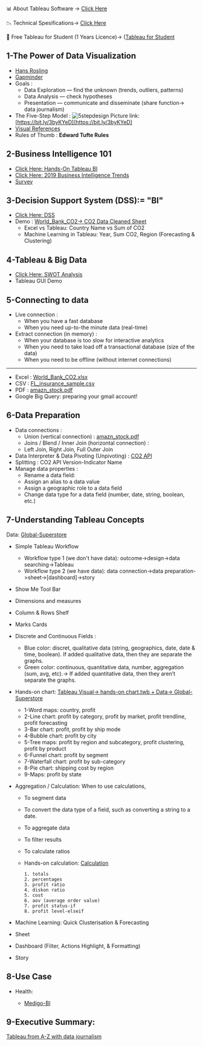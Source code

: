 


<span>&#128202;</span> About Tableau Software -> [Click Here](https://www.tableau.com/about)

<span>&#128201;</span> Technical Spesifications-> [Click Here](https://github.com/itsmecevi/Tableau-Technical-Specifications/blob/master/Tableau-Technical%20Specifications.pdf)

<span>&#xf108;</span> Free Tableau for Student (1 Years Licence)-> ([Tableau for Student](https://www.tableau.com/university-students)


## 1-The Power of Data Visualization

* [Hans Rosling](https://www.youtube.com/watch?v=jbkSRLYSojo)
* [Gapminder](https://www.gapminder.org/)
* Goals : 
     * Data Exploration — find the unknown (trends, outliers, patterns)
     * Data Analysis — check hypotheses
     * Presentation — communicate and disseminate (share function-> data journalism)
* The Five-Step Model :
![5stepdesign](https://user-images.githubusercontent.com/27078712/72888440-266b7800-3d40-11ea-8668-db66477a76fb.png)
Picture link: [https://bit.ly/3byKYeD](https://bit.ly/3byKYeD)
* [Visual References](https://github.com/itsmecevi/visualreferences/blob/master/VisualReferences-SQLBI.pdf)
* Rules of Thumb : **Edward Tufte Rules**

## 2-Business Intelligence 101
 
* [Click Here: Hands-On Tableau BI](https://docs.google.com/presentation/d/1a1-lRjjwSYBv4IUw5aLWeRr7x9JESrR8qkHR-Ug1u_4/edit?usp=sharing)
* [Click Here: 2019 Business Intelligence Trends](https://www.tableau.com/reports/business-intelligence-trends)
* [Survey](https://forms.gle/zQpJANaynKiVL8bz8)


## 3-Decision Support System (DSS):= "BI"

* [Click Here: DSS](https://docs.google.com/presentation/d/1_Gp2_J6BrfddSLpv5bSxnpqudwgWZA3UklM3IGG6pMI/edit?usp=sharing)
* Demo : [World_Bank_CO2-> CO2 Data Cleaned Sheet](https://github.com/itsmecevi/world-bank-data/blob/master/World_Bank_CO2.xlsx)
    * Excel vs Tableau: Country Name vs Sum of CO2
    * Machine Learning in Tableau: Year, Sum CO2, Region (Forecasting & Clustering)

## 4-Tableau & Big Data

* [Click Here: SWOT Analysis](https://docs.google.com/presentation/d/1_HzgnLBup74XiDjfenyEayHecj6sT7uNll8BspKSd4Q/edit?usp=sharing)
* Tableau GUI Demo

## 5-Connecting to data

* Live connection :
     * When you have a fast database
     * When you need up-to-the minute data (real-time)
* Extract connection (in memory) :
     * When your database is too slow for interactive analytics
     * When you need to take load off a transactional database (size of the data)
     * When you need to be offline (without internet connections)
     
___________
* Excel : [World_Bank_CO2.xlsx](https://github.com/itsmecevi/world-bank-data/blob/master/World_Bank_CO2.xlsx)
* CSV : [FL_insurance_sample.csv](https://github.com/itsmecevi/FL_insurance_sample/blob/master/FL_insurance_sample.csv)
* PDF : [amazn_stock.pdf](https://public.tableau.com/s/sites/default/files/media/amzn_stock.pdf)
* Google Big Query: preparing your gmail account!


## 6-Data Preparation

* Data connections :
   * Union (vertical connection) : [amazn_stock.pdf](https://public.tableau.com/s/sites/default/files/media/amzn_stock.pdf)
   * Joins / Blend / Inner Join (horizontal connection) : 
   * Left Join, Right Join, Full Outer Join
* Data Interpreter & Data Pivoting (Unpivoting) : [CO2 API](https://github.com/itsmecevi/World-Data-CO2-API/blob/master/API_EN.ATM.CO2E.PC_DS2_en_excel_v2_247989.xls)
* Splitting : CO2 API Version-Indicator Name
* Manage data properties :
   * Rename a data field:
   * Assign an alias to a data value
   * Assign a geographic role to a data field
   * Change data type for a data field (number, date, string, boolean, etc.)
   
   
## 7-Understanding Tableau Concepts

Data: [Global-Superstore](https://github.com/itsmecevi/global-superstore-new/blob/master/Global%20Superstore.xls)

* Simple Tableau Workflow 
  * Workflow type 1 (we don't have data): outcome->design->data searching->Tableau
  * Workflow type 2 (we have data): data connection->data preparation->sheet->[dashboard]->story
* Show Me Tool Bar
* Dimensions and measures
* Column & Rows Shelf
* Marks Cards
* Discrete and Continuous Fields :
  * Blue color: discret, qualitative data (string, geographics, date, date & time, boolean). If added qualitative data, then they are      separate the graphs.
  * Green color: continuous, quantitative data, number, aggregation (sum, avg, etc).-> If added quantitative data, then they aren’t        separate the graphs.
* Hands-on chart: [Tableau Visual-> hands-on chart.twb + Data-> Global-Superstore](https://github.com/itsmecevi/hands-on-tableau)
  * 1-Word maps: country, profit
  * 2-Line chart: profit by category, profit by market, profit trendline, profit forecasting
  * 3-Bar chart: profit, profit by ship mode
  * 4-Bubble chart: profit by city
  * 5-Tree maps: profit by region and subcategory, profit clustering, profit by product
  * 6-Funnel chart: profit by segment
  * 7-Waterfall chart: profit by sub-category
  * 8-Pie chart: shipping cost by region
  * 9-Maps: profit by state
  
* Aggregation / Calculation: When to use calculations,
  * To segment data
  * To convert the data type of a field, such as converting a string to a date.
  * To aggregate data
  * To filter results
  * To calculate ratios
  * Hands-on calculation: [Calculation](https://github.com/itsmecevi/calculation-tableau)
  
        1. totals
        2. percentages
        3. profit ratio
        4. diskon ratio
        5. cost
        6. aov (average order value)
        7. profit status-if
        8. profit level-elseif
        
* Machine Learning: Quick Clusterisation & Forecasting
* Sheet
* Dashboard (Filter, Actions Highlight, & Formatting)
* Story


## 8-Use Case

* Health: 

    * [Medigo-BI](https://itsmecevi.github.io/medigo-bi/)

## 9-Executive Summary:

[Tableau from A-Z with data journalism](https://trello.com/c/7MSdbWmD/505-inovasi-dan-teknologi-baru-si-tableau)








